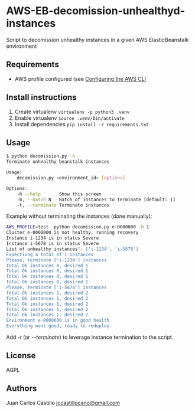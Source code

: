 # AWS-EB-decomission-unhealthyd-instances

Script to decomission unhealthy instances in a given AWS ElasticBeanstalk environment

## Requirements

 * AWS profile configured (see [Configuring the AWS CLI](https://docs.aws.amazon.com/cli/latest/userguide/cli-chap-configure.html)

## Install instructions

1. Create virtualenv `virtualenv -p python3 .venv`
2. Enable virtualenv `source .venv/bin/activate`
3. Install dependencies `pip install -r requirements.txt`

## Usage

```bash
$ python decomission.py -h
Terminate unhealthy beanstalk instances

Usage:
    decomission.py <environment_id> [options]

Options:
    -h --help       Show this screen
    -b, --batch N   Batch of instances to terminate [default: 1]
    -t, --terminate Terminate instances
```

Example without terminating the instances (done manually):

```bash
AWS_PROFILE=test  python decomission.py e-0000000 -b 1
Cluster e-0000000 is not healthy, running recovery
Instance i-1234 is in status Severe
Instance i-5678 is in status Severe
List of unhealthy instances": ['i-1234', 'i-5678']
Expectiong a total of 1 instances
Please, terminate ['i-1234'] instances
Total Ok instances 0, desired 1
Total Ok instances 0, desired 1
Total Ok instances 0, desired 1
Total Ok instances 0, desired 1
Please, terminate ['i-5678'] instances
Total Ok instances 1, desired 2
Total Ok instances 1, desired 2
Total Ok instances 1, desired 2
Total Ok instances 1, desired 2
Total Ok instances 1, desired 2
Environment e-0000000 is in good health
Everything went good, ready to redeploy
```

Add _-t_ (or _--terminate_) to leverage instance termination to the script.

## License

AGPL

## Authors

Juan Carlos Castillo <jccastillocano@gmail.com>
